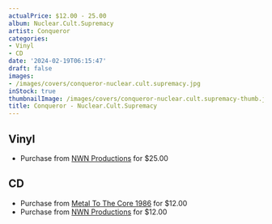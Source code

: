 ```yaml
---
actualPrice: $12.00 - 25.00
album: Nuclear.Cult.Supremacy
artist: Conqueror
categories:
- Vinyl
- CD
date: '2024-02-19T06:15:47'
draft: false
images:
- /images/covers/conqueror-nuclear.cult.supremacy.jpg
inStock: true
thumbnailImage: /images/covers/conqueror-nuclear.cult.supremacy-thumb.jpg
title: Conqueror - Nuclear.Cult.Supremacy
---
```


## Vinyl
* Purchase from [NWN Productions](http://shop.nwnprod.com/index.php?route=product/product&path=75&product_id=47331&sort=pd.name&order=ASC) for $25.00
## CD
* Purchase from [Metal To The Core 1986](https://metaltothecore1986.com/shop/conqueror-nuclear-cult-supremacy-cd/) for $12.00
* Purchase from [NWN Productions](http://shop.nwnprod.com/index.php?route=product/product&path=93&product_id=34488&sort=pd.name&order=ASC) for $12.00

